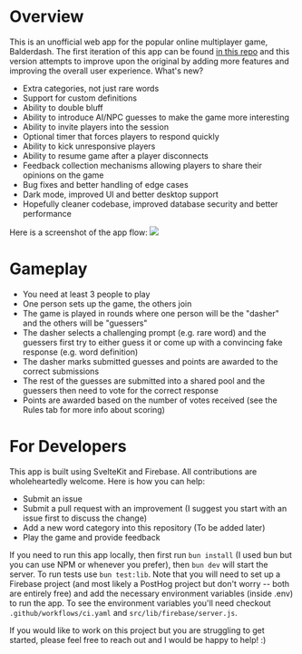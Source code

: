 # Overview

This is an unofficial web app for the popular online multiplayer game, Balderdash. The first iteration of this app can be found [in this repo](https://github.com/ivan-rivera/balderdash-next/tree/main) and this version attempts to improve upon the original by adding more features and improving the overall user experience. What's new?

- Extra categories, not just rare words
- Support for custom definitions
- Ability to double bluff
- Ability to introduce AI/NPC guesses to make the game more interesting
- Ability to invite players into the session
- Optional timer that forces players to respond quickly
- Ability to kick unresponsive players
- Ability to resume game after a player disconnects
- Feedback collection mechanisms allowing players to share their opinions on the game
- Bug fixes and better handling of edge cases
- Dark mode, improved UI and better desktop support
- Hopefully cleaner codebase, improved database security and better performance

Here is a screenshot of the app flow:
![](static/game.png)

# Gameplay

- You need at least 3 people to play
- One person sets up the game, the others join
- The game is played in rounds where one person will be the "dasher" and the others will be "guessers"
- The dasher selects a challenging prompt (e.g. rare word) and the guessers first try to either guess it or come up with a convincing fake response (e.g. word definition)
- The dasher marks submitted guesses and points are awarded to the correct submissions
- The rest of the guesses are submitted into a shared pool and the guessers then need to vote for the correct response
- Points are awarded based on the number of votes received (see the Rules tab for more info about scoring)

# For Developers

This app is built using SvelteKit and Firebase. All contributions are wholeheartedly welcome. Here is how you can help:

- Submit an issue
- Submit a pull request with an improvement (I suggest you start with an issue first to discuss the change)
- Add a new word category into this repository (To be added later)
- Play the game and provide feedback

If you need to run this app locally, then first run `bun install` (I used bun but you can use NPM or whenever you prefer), then `bun dev` will start the server. To run tests use `bun test:lib`. Note that you will need to set up a Firebase project (and most likely a PostHog project but don't worry -- both are entirely free) and add the necessary environment variables (inside .env) to run the app. To see the environment variables you'll need checkout `.github/workflows/ci.yaml` and `src/lib/firebase/server.js`.

If you would like to work on this project but you are struggling to get started, please feel free to reach out and I would be happy to help! :)
